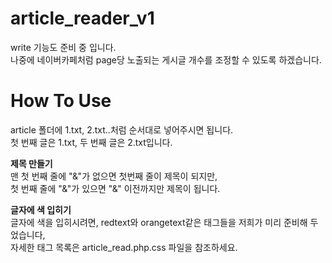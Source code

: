# article_reader_v1
write 기능도 준비 중 입니다.<br />
나중에 네이버카페처럼 page당 노출되는 게시글 개수를 조정할 수 있도록 하겠습니다.<br />

# How To Use
article 폴더에 1.txt, 2.txt..처럼 순서대로 넣어주시면 됩니다.<br />
첫 번째 글은 1.txt, 두 번째 글은 2.txt입니다.<br />

**제목 만들기**<br />
맨 첫 번째 줄에 "&"가 없으면 첫번째 줄이 제목이 되지만,<br />
첫 번째 줄에 "&"가 있으면 "&" 이전까지만 제목이 됩니다.<br />

**글자에 색 입히기**<br />
글자에 색을 입히시려면, redtext와 orangetext같은 태그들을 저희가 미리 준비해 두었습니다,<br />
자세한 태그 목록은 article_read.php.css 파일을 참조하세요.<br />

